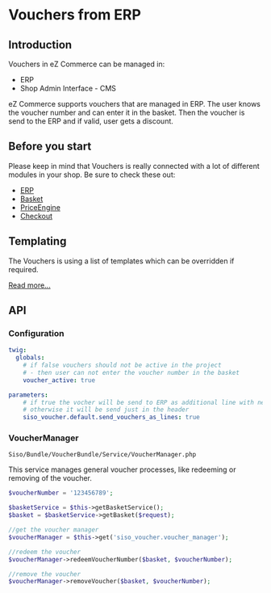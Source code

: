 # Vouchers from ERP

## Introduction

Vouchers in eZ Commerce can be managed in:

- ERP
- Shop Admin Interface - CMS

eZ Commerce supports vouchers that are managed in ERP. The user knows the voucher number and can enter it in the basket. Then the voucher is send to the ERP and if valid, user gets a discount.

## Before you start 

Please keep in mind that Vouchers is really connected with a lot of different modules in your shop. Be sure to check these out:

- [ERP](../integrate_erp_systems/erp_communication/erp_communication.md)
- [Basket](../../developer_manual/basket/basket.md)
- [PriceEngine](../../developer_manual/price_engine/price_engine.md)
- [Checkout](../../developer_manual/checkout/checkout.md)

## Templating

The Vouchers is using a list of templates which can be overridden if required. 

[Read more...](vouchers_templates.md)

## API

### Configuration

``` yaml
twig:
  globals:
    # if false vouchers should not be active in the project
    # - then user can not enter the voucher number in the basket
    voucher_active: true

parameters:
    # if true the vocher will be send to ERP as additional line with negative quantity
    # otherwise it will be send just in the header
    siso_voucher.default.send_vouchers_as_lines: true
```

### VoucherManager

`Siso/Bundle/VoucherBundle/Service/VoucherManager.php`

This service manages general voucher processes, like redeeming or removing of the voucher.

``` php
$voucherNumber = '123456789';

$basketService = $this->getBasketService();
$basket = $basketService->getBasket($request);

//get the voucher manager
$voucherManager = $this->get('siso_voucher.voucher_manager'); 

//redeem the voucher
$voucherManager->redeemVoucherNumber($basket, $voucherNumber);

//remove the voucher
$voucherManager->removeVoucher($basket, $voucherNumber);
```
